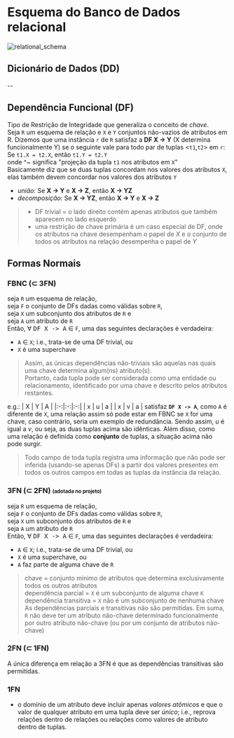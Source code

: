 <!--
remover todos os diretórios __pycache__
no src, executar:
$ find . -name \*.pyc -delete -o -type d -name __pycache__ -delete
-->

# Esquema do Banco de Dados relacional
![relational_schema](https://user-images.githubusercontent.com/13461315/31106037-5cb72f34-a7b6-11e7-98ed-27cf14e58794.png)

## Dicionário de Dados (DD)


--
## Dependência Funcional (DF)
Tipo de Restrição de Integridade que generaliza o conceito de _chave_. <br>
Seja `R` um esquema de relação e `X` e `Y` conjuntos não-vazios de atributos em R.
Dizemos que uma instância `r` de `R` satisfaz a **DF X &rarr; Y** (X determina funcionalmente Y)
se o seguinte vale para todo par de tuplas <`t1`,`t2`> em `r`: <br>
Se `t1.X = t2.X`, então `t1.Y = t2.Y` <br>
onde ^~ significa "projeção da tupla `t1` nos atributos em `X`" <br>
Basicamente diz que se duas tuplas concordam nos valores dos atributos `X`,
elas também devem concordar nos valores dos atributos `Y`

- _união:_        Se **X &rarr; Y** e **X &rarr; Z**, então **X &rarr; YZ**
- _decomposição:_ Se **X &rarr; YZ**, então **X &rarr; Y** e **X &rarr; Z**
> - DF trivial = o lado direito contém apenas atributos que também aparecem no lado esquerdo
> - uma restrição de chave primária é um caso especial de DF, onde os atributos na chave desempenham o papel de _X_ e o conjunto de todos os atributos na relação desempenha o papel de _Y_


## Formas Normais

### FBNC (&sub; 3FN)
seja `R` um esquema de relação,<br>
seja `F` o conjunto de DFs dadas como válidas sobre `R`,<br>
seja `X` um subconjunto dos atributos de `R` e <br>
seja `A` um atributo de `R` <br>
Então, &forall; <kbd>DF X -> A</kbd>  &isin; `F`, uma das seguintes declarações é verdadeira:
- `A` &isin; `X`; i.e., trata-se de uma DF trivial, ou
- `X` é uma superchave

> Assim, as únicas dependências não-triviais são aquelas nas quais uma chave determina algum(ns) atributo(s). <br>
> Portanto, cada tupla pode ser considerada como uma entidade ou relacionamento, identificado por uma chave e descrito pelos atributos restantes.

e.g.:
| X | Y | A |
|:-:|:-:|:-:|
| x | u | a |
| x | v | a |
satisfaz **`DF X -> A`**, como `A` é diferente de `X`, uma relação assim só pode estar em FBNC se `X` for uma chave, caso contrário, seria um exemplo de redundância. Sendo assim, _u_ é igual a _v_, ou seja, as duas tuplas acima são idênticas. Além disso, como uma relação é definida como **conjunto** de tuplas, a situação acima não pode surgir.

> Todo campo de toda tupla registra uma informação que não pode ser inferida (usando-se apenas DFs) a partir dos valores presentes em todos os outros campos em todas as tuplas da instância da relação.


### 3FN (&sub; 2FN) <small><small>(adotada no projeto)</small></small>
seja `R` um esquema de relação,<br>
seja `F` o conjunto de DFs dadas como válidas sobre `R`,<br>
seja `X` um subconjunto dos atributos de `R` e <br>
seja `A` um atributo de `R` <br>
Então, &forall; <kbd>DF X -> A</kbd> &isin; `F`, uma das seguintes declarações é verdadeira:
- `A` &isin; `X`; i.e., trata-se de uma DF trivial, ou
- `X` é uma superchave, ou
- `A` faz parte de alguma chave de `R`

> chave = conjunto mínimo de atributos que determina exclusivamente todos os outros atributos <br>
> dependência parcial = `X` é um subconjunto de alguma chave `K` <br>
> dependência transitiva = `X` não é um subconjunto de nenhuma chave <br>
> As dependências parciais e transitivas não são permitidas. Em suma, `R` não deve ter um atributo não-chave determinado funcionalmente por outro atributo não-chave (ou por um conjunto de atributos não-chave)


### 2FN (&sub; 1FN)
A única diferença em relação a 3FN é que as dependências transitivas são permitidas.

### 1FN
- o domínio de um atributo deve incluir apenas _valores atômicos_ e que o valor de qualquer atributo em uma tupla deve ser _único_; i.e., reprova relações dentro de relações ou relações como valores de atributo dentro de tuplas.
